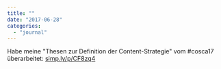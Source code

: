 ```yaml
---
title: ""
date: "2017-06-28"
categories: 
  - "journal"
---
```


Habe meine "Thesen zur Definition der Content-Strategie" vom #cosca17 überarbeitet: [simp.ly/p/CF8zq4](http://simp.ly/p/CF8zq4)
